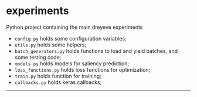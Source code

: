 # experiments
Python project containing the main dreyeve experiments

* `config.py` holds some configuration variables;
* `utils.py` holds some helpers;
* `batch_generators.py` holds functions to load and yield batches, and
 some testing code;
* `models.py` holds models for saliency prediction;
* `loss_functions.py` holds loss functions for optimization;
* `train.py` holds function for training;
* `callbacks.py` holds keras callbacks;


---
